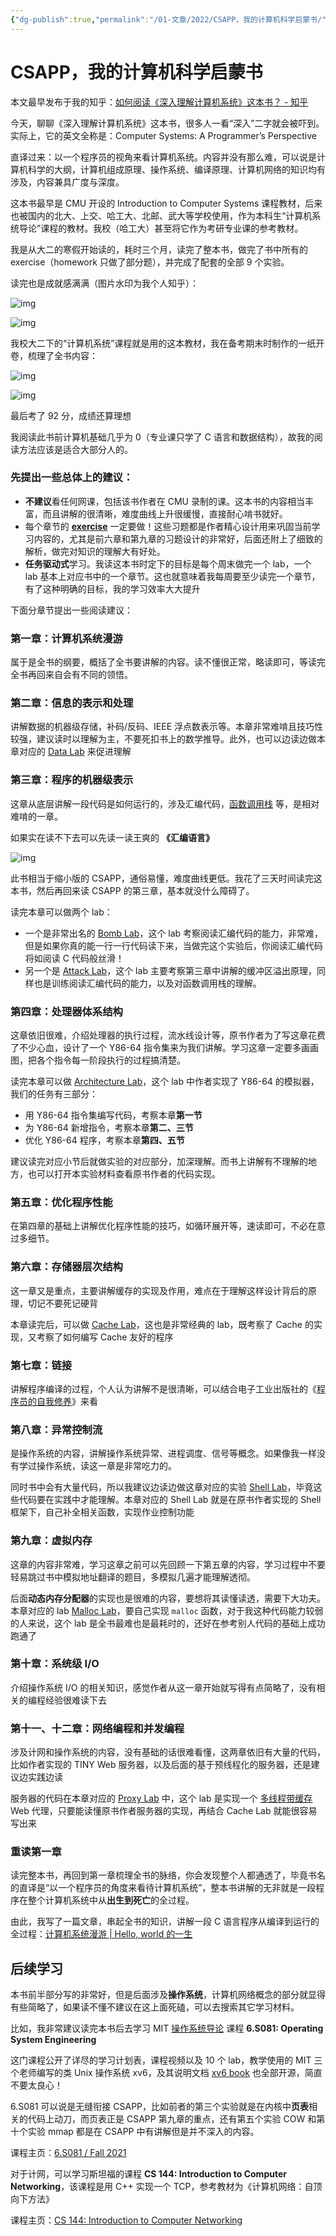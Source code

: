 ```yaml
---
{"dg-publish":true,"permalink":"/01-文章/2022/CSAPP，我的计算机科学启蒙书/","title":"CSAPP，我的计算机科学启蒙书","tags":["计算机科学"]}
---
```



# CSAPP，我的计算机科学启蒙书

本文最早发布于我的知乎：[如何阅读《深入理解计算机系统》这本书？ - 知乎](https://www.zhihu.com/question/20402534/answer/2655186100)

今天，聊聊《深入理解计算机系统》这本书，很多人一看“深入”二字就会被吓到。实际上，它的英文全称是：Computer Systems: A Programmer’s Perspective

直译过来：以一个程序员的视角来看计算机系统。内容并没有那么难，可以说是计算机科学的大纲，计算机组成原理、操作系统、编译原理、计算机网络的知识均有涉及，内容兼具广度与深度。

这本书最早是 CMU 开设的 Introduction to Computer Systems 课程教材，后来也被国内的北大、上交、哈工大、北邮、武大等学校使用，作为本科生“计算机系统导论”课程的教材。我校（哈工大）甚至将它作为考研专业课的参考教材。

我是从大二的寒假开始读的，耗时三个月，读完了整本书，做完了书中所有的 exercise（homework 只做了部分题），并完成了配套的全部 9 个实验。

<!--truncate-->

读完也是成就感满满（图片水印为我个人知乎）：

![img](https://kkcx.oss-cn-beijing.aliyuncs.com/img/v2-1435e8b4a167fb514e291aff1c7ef695_720w.webp)

![img](https://kkcx.oss-cn-beijing.aliyuncs.com/img/v2-0805340d1858d58b284d3f7537c26b10_720w.webp)

我校大二下的“计算机系统”课程就是用的这本教材，我在备考期末时制作的一纸开卷，梳理了全书内容：

![img](https://kkcx.oss-cn-beijing.aliyuncs.com/img/v2-21941a3f99caabdbb44ad5cda43834f8_720w.webp)

![img](https://kkcx.oss-cn-beijing.aliyuncs.com/img/v2-0f0072083850bbda3306ec5f71218b99_720w.webp)

最后考了 92 分，成绩还算理想

我阅读此书前计算机基础几乎为 0（专业课只学了 C 语言和数据结构），故我的阅读方法应该是适合大部分人的。

### 先提出一些总体上的建议：

- **不建议**看任何网课，包括该书作者在 CMU 录制的课。这本书的内容相当丰富，而且讲解的很清晰，难度曲线上升很缓慢，直接耐心啃书就好。
- 每个章节的 **[exercise](https://www.zhihu.com/search?q=exercise&search_source=Entity&hybrid_search_source=Entity&hybrid_search_extra={"sourceType":"answer"%2C"sourceId":2655186100})** 一定要做！这些习题都是作者精心设计用来巩固当前学习内容的，尤其是前六章和第九章的习题设计的非常好，后面还附上了细致的解析，做完对知识的理解大有好处。
- **任务驱动式**学习。我读这本书时定下的目标是每个周末做完一个 lab，一个 lab 基本上对应书中的一个章节。这也就意味着我每周要至少读完一个章节，有了这种明确的目标，我的学习效率大大提升

下面分章节提出一些阅读建议：

### 第一章：计算机系统漫游

属于是全书的纲要，概括了全书要讲解的内容。读不懂很正常，略读即可，等读完全书再回来自会有不同的领悟。

### 第二章：信息的表示和处理

讲解数据的机器级存储，补码/反码、IEEE 浮点数表示等。本章非常难啃且技巧性较强，建议读时以理解为主，不要死扣书上的数学推导。此外，也可以边读边做本章对应的 [Data Lab](https://zhuanlan.zhihu.com/p/472188244) 来促进理解

### 第三章：程序的机器级表示

这章从底层讲解一段代码是如何运行的，涉及汇编代码，[函数调用栈](https://www.zhihu.com/search?q=函数调用栈&search_source=Entity&hybrid_search_source=Entity&hybrid_search_extra={"sourceType":"answer"%2C"sourceId":2655186100}) 等，是相对难啃的一章。

如果实在读不下去可以先读一读王爽的 **《汇编语言》**

![img](https://kkcx.oss-cn-beijing.aliyuncs.com/img/v2-5cfb610c486daa42d88e247081ac065e_720w.webp)

此书相当于缩小版的 CSAPP，通俗易懂，难度曲线更低。我花了三天时间读完这本书，然后再回来读 CSAPP 的第三章，基本就没什么障碍了。

读完本章可以做两个 lab：

- 一个是非常出名的 [Bomb Lab](https://zhuanlan.zhihu.com/p/472178808)，这个 lab 考察阅读汇编代码的能力，非常难，但是如果你真的能一行一行代码读下来，当做完这个实验后，你阅读汇编代码将如阅读 C 代码般丝滑！
- 另一个是 [Attack Lab](https://zhuanlan.zhihu.com/p/476396465)，这个 lab 主要考察第三章中讲解的缓冲区溢出原理，同样也是训练阅读汇编代码的能力，以及对函数调用栈的理解。

### 第四章：处理器体系结构

这章依旧很难，介绍处理器的执行过程，流水线设计等，原书作者为了写这章花费了不少心血，设计了一个 Y86-64 指令集来为我们讲解。学习这章一定要多画画图，把各个指令每一阶段执行的过程搞清楚。

读完本章可以做 [Architecture Lab](https://zhuanlan.zhihu.com/p/480380496)，这个 lab 中作者实现了 Y86-64 的模拟器，我们的任务有三部分：

- 用 Y86-64 指令集编写代码，考察本章**第一节**
- 为 Y86-64 新增指令，考察本章**第二、三节**
- 优化 Y86-64 程序，考察本章**第四、五节**

建议读完对应小节后就做实验的对应部分，加深理解。而书上讲解有不理解的地方，也可以打开本实验材料查看原书作者的代码实现。

### 第五章：优化程序性能

在第四章的基础上讲解优化程序性能的技巧，如循环展开等，速读即可，不必在意过多细节。

### 第六章：存储器层次结构

这一章又是重点，主要讲解缓存的实现及作用，难点在于理解这样设计背后的原理，切记不要死记硬背

本章读完后，可以做 [Cache Lab](https://zhuanlan.zhihu.com/p/484657229)，这也是非常经典的 lab，既考察了 Cache 的实现，又考察了如何编写 Cache 友好的程序

### 第七章：链接

讲解程序编译的过程，个人认为讲解不是很清晰，可以结合电子工业出版社的《[程序员的自我修养](https://book.douban.com/subject/3652388/)》来看

### 第八章：异常控制流

是操作系统的内容，讲解操作系统异常、进程调度、信号等概念。如果像我一样没有学过操作系统，读这一章是非常吃力的。

同时书中会有大量代码，所以我建议边读边做这章对应的实验 [Shell Lab](https://zhuanlan.zhihu.com/p/492645370)，毕竟这些代码要在实践中才能理解。本章对应的 Shell Lab 就是在原书作者实现的 Shell 框架下，自己补全相关函数，实现作业控制功能

### 第九章：虚拟内存

这章的内容非常难，学习这章之前可以先回顾一下第五章的内容，学习过程中不要轻易跳过书中模拟地址翻译的题目，多模拟几遍才能理解透彻。

后面**动态内存分配器**的实现也是很难的内容，要想将其读懂读透，需要下大功夫。本章对应的 lab [Malloc Lab](https://zhuanlan.zhihu.com/p/496366818)，要自己实现 `malloc` 函数，对于我这种代码能力较弱的人来说，这个 lab 是全书最难也是最耗时的，还好在参考别人代码的基础上成功跑通了

### 第十章：系统级 I/O

介绍操作系统 I/O 的相关知识，感觉作者从这一章开始就写得有点简略了，没有相关的编程经验很难读下去

### 第十一、十二章：网络编程和并发编程

涉及计网和操作系统的内容，没有基础的话很难看懂，这两章依旧有大量的代码，比如作者实现的 TINY Web 服务器，以及后面的基于预线程化的服务器，还是建议边实践边读

服务器的代码在本章对应的 [Proxy Lab](https://zhuanlan.zhihu.com/p/497982541) 中，这个 lab 是实现一个 [多线程带缓存](https://www.zhihu.com/search?q=多线程带缓存&search_source=Entity&hybrid_search_source=Entity&hybrid_search_extra={"sourceType":"answer"%2C"sourceId":2655186100}) Web 代理，只要能读懂原书作者服务器的实现，再结合 Cache Lab 就能很容易写出来

### 重读第一章

读完整本书，再回到第一章梳理全书的脉络，你会发现整个人都通透了，毕竟书名的直译是“以一个程序员的角度来看待计算机系统”，整本书讲解的无非就是一段程序在整个计算机系统中从**出生到死亡**的全过程。

由此，我写了一篇文章，串起全书的知识，讲解一段 C 语言程序从编译到运行的全过程：[计算机系统漫游 | Hello, world 的一生](https://zhuanlan.zhihu.com/p/513307151)

## 后续学习

本书前半部分写的非常好，但是后面涉及**操作系统**，计算机网络概念的部分就显得有些简略了，如果读不懂不建议在这上面死磕，可以去搜索其它学习材料。

比如，我非常建议读完本书后去学习 MIT [操作系统导论](https://www.zhihu.com/search?q=操作系统导论&search_source=Entity&hybrid_search_source=Entity&hybrid_search_extra={"sourceType":"answer"%2C"sourceId":2655186100}) 课程 **6.S081: Operating System Engineering**

这门课程公开了详尽的学习计划表，课程视频以及 10 个 lab，教学使用的 MIT 三个老师编写的类 Unix 操作系统 xv6，及其说明文档 [xv6 book](https://pdos.csail.mit.edu/6.828/2021/xv6/book-riscv-rev2.pdf) 也全部开源，简直不要太良心！

6.S081 可以说是无缝衔接 CSAPP，比如前者的第三个实验就是在内核中**页表**相关的代码上动刀，而页表正是 CSAPP 第九章的重点，还有第五个实验 COW 和第十个实验 mmap 都是在 CSAPP 中有讲解但是并不深入的内容。

课程主页：[6.S081 / Fall 2021](https://pdos.csail.mit.edu/6.828/2021/schedule.html)

对于计网，可以学习斯坦福的课程 **CS 144: Introduction to Computer Networking**，该课程是用 C++ 实现一个 TCP，参考教材为《计算机网络：自顶向下方法》

课程主页：[CS 144: Introduction to Computer Networking](https://cs144.github.io/)
